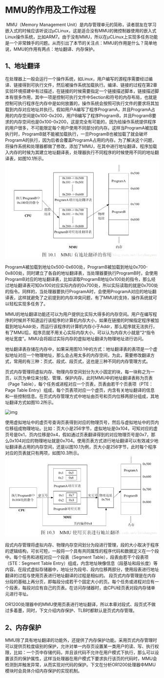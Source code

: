 # MMU的作用及工作过程

​      MMU（Memory Management Unit）是内存管理单元的简称，读者朋友在学习嵌入式的时候应该听说过µCLinux，这是适合没有MMU的微控制器使用的嵌入式Linux操作系统，比如ARM7。由于没有MMU，所以在µCLinux上实现多任务功能是一个非常棘手的问题。从而引出了本节的关注点：MMU的作用是什么？简单地说，MMU的作用有两点：地址翻译、内存保护。


## 1、地址翻译

在处理器上一般会运行一个操作系统，如Linux，用户编写的源程序需要经过编译、链接得到可执行文件，然后被操作系统加载执行。编译、链接的过程在第2章实验环境搭建中有过描述，在链接的时候需要指定一个链接描述脚本，链接描述脚本有很多作用，其中一项是控制可执行文件中Section和符号的内存布局，也就是控制可执行程序在内存中是如何放置的，操作系统会按照可执行文件的要求将其加载到内存对应地址并执行。假如用户A编写了程序ProgramA，并且ProgramA占用的内存空间是0x100-0x200，用户B编写了程序ProgramB，并且ProgramB要求的内存空间也是0x100-0x200，这是完全有可能的，因为给操作系统提供程序的用户很多，不可能限定每个用户使用不同部分的内存。这样当ProgramA被加载执行时，ProgramB就不能被加载执行，一旦ProgramB也被加载了就会破坏ProgramA的执行，因为后者会覆盖ProgramA占用的内存。为了解决这个问题，将操作系统和处理器都做了修改，添加了MMU，在其中进行地址翻译，程序加载入内存的时候为其建立地址翻译表，处理器执行不同程序的时候使用不同的地址翻译表，如图10.1所示。
![img](img/1.jpg)

 ProgramA被加载到地址0x500-0x600处，ProgramB被加载到地址0x700-0x800处，同时建立了各自的地址翻译表，当处理器要执行ProgramB时，会使用ProgramB对应的地址翻译表，比如读取ProgramB地址0x100处的指令，那么经过地址翻译表可知0x100对应实际内存的0x700处，所以实际读取的就是0x700处的指令。同样的，当处理器要执行ProgramA时，会使用ProgramA对应的地址翻译表，这样就避免了之前提到的内存冲突问题，有了MMU的支持，操作系统就可以轻松实现多任务了。

MMU的地址翻译功能还可以为用户提供比实际大得多的内存空间。用户在编写程序的时候并不知道运行该程序的计算机内存大小，如果在链接的时候指定程序被加载到地址Addr处，而运行该程序的计算机内存小于Addr，那么程序就无法执行，有了MMU后，程序员就不用关心实际内存大小，可以认为内存大小就是“2^指令地址宽度”。MMU会将超过实际内存的虚拟地址翻译为物理地址进行访问。

地址翻译表存储在内存中，如果采用图10.1中的方式：地址翻译表的表项是一个虚拟地址对应一个物理地址，那么会占用太多的内存空间，为此，需要修改翻译方式，常用的有三种：页式、段式、段页式，这也是三种不同的内存管理方式。

页式内存管理将虚拟内存、物理内存空间划分为大小固定的块，每一块称之为一页，以页为单位来分配、管理、保护内存。此时MMU中的地址翻译表称为页表（Page Table），每个任务或进程对应一个页表，页表由若干个页表项（PTE：Page Table Entry）组成，每个页表项对应一个虚页，内含有关地址翻译的信息和一些控制信息。在页式内存管理方式中地址由页号和页内位移两部分组成，其地址翻译方式如图10.2所示。

![img](https://gitee.com/wychz/PicGoBed/raw/master/img/20210322012550)

使用虚拟地址中的虚页号查询页表得到对应的物理页号，然后与虚拟地址中的页内位移组成物理地址。比如：页大小是256字节，虚拟地址是0x104，可知对应的虚页号是0x1，页内位移是0x4，假如通过页表翻译得到的对应物理页号是0x7，那么0x104对应的物理地址就是0x704。使用页表方式进行地址翻译可以有效减少地址翻译表占用的内存空间，还是以图10.1为例，页大小是256字节，此时每个程序对应的页表就只有两项，如图10.3所示。
![img](img/SouthEast1)

 段式内存管理将虚拟内存、物理内存空间划分为段进行管理，段的大小取决于程序的逻辑结构，可长可短，一般将一个具有共同属性的程序代码和数据定义在一个段中。每个任务和进程对应一个段表（Segment Table），段表由若干个段表项（STE：Segment Table Entry）组成，内含地址映像信息（段基址和段长度）等内容。在段式虚拟存储器中，地址分为段号、段内位移两部分，使用段表进行地址翻译的过程与使用页表进行地址翻译的过程是相似的。
段页式内存管理是在内存分段的基础上再分页，即每段分成若干个固定大小的页。每个任务或进程对应有一个段表，每段对应有自己的页表。在访问存储器时，由CPU经页表对段内存储单元进行寻址。

   OR1200处理器中的MMU使用页表进行地址翻译，所以本章对段式、段页式不做过多着墨，同时，下文介绍内存保护、TLB时都默认是页式内存管理。

## 2、内存保护

 MMU除了具有地址翻译的功能外，还提供了内存保护功能。采用页式内存管理时可以提供页粒度级别的保护，允许对单一内存页设置某一类用户的读、写、执行权限，比如：一个页中存储代码，并且该代码不允许在用户模式下执行，那么可以设置该页的保护属性，这样当处理器在用户模式下要求执行该页的代码时，MMU会检测到并触发异常，从而实现对代码的保护。下文在分析OR1200处理器中MMU模块时会具体介绍内存保护的实现机制。